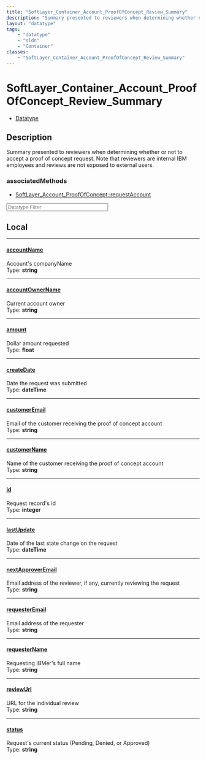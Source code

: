 ```yaml
---
title: "SoftLayer_Container_Account_ProofOfConcept_Review_Summary"
description: "Summary presented to reviewers when determining whether or not to accept a proof of concept request. Note that reviewers... "
layout: "datatype"
tags:
    - "datatype"
    - "sldn"
    - "Container"
classes:
    - "SoftLayer_Container_Account_ProofOfConcept_Review_Summary"
---
```


# SoftLayer_Container_Account_ProofOfConcept_Review_Summary
<div id='service-datatype'>
    <ul id='sldn-reference-tabs'>
        <li id='datatype'> <a href='/reference/datatypes/SoftLayer_Container_Account_ProofOfConcept_Review_Summary' >Datatype</a></li>
    </ul>
</div>

## Description 


Summary presented to reviewers when determining whether or not to accept a proof of concept request. Note that reviewers are internal IBM employees and reviews are not exposed to external users. 


### associatedMethods

*  [SoftLayer_Account_ProofOfConcept::requestAccount](/reference/services/SoftLayer_Account_ProofOfConcept/requestAccount )





<!-- Filer BEGIN -->
<div class="view-filters">
        <div class="clearfix">
            <div class="search-input-box">
                <input placeholder="Datatype Filter" onkeyup="titleSearch(inputId='prop-input', divId='properties', elementClass='prop-row')" 
                    type="text" id="prop-input" value="" size="30" maxlength="128" class="form-text">
            </div>
        </div>
</div>
<!-- Filer END -->

<div id="properties" class="content">
<div id="localProperties" class="prop-content" >

## Local
<div class="prop-row">

-----
[accountName]: #accountname
#### [accountName]
Account's companyName  
<span class="type-label">Type: </span>**string**  



</div>
<div class="prop-row">

-----
[accountOwnerName]: #accountownername
#### [accountOwnerName]
Current account owner  
<span class="type-label">Type: </span>**string**  



</div>
<div class="prop-row">

-----
[amount]: #amount
#### [amount]
Dollar amount requested  
<span class="type-label">Type: </span>**float**  



</div>
<div class="prop-row">

-----
[createDate]: #createdate
#### [createDate]
Date the request was submitted  
<span class="type-label">Type: </span>**dateTime**  



</div>
<div class="prop-row">

-----
[customerEmail]: #customeremail
#### [customerEmail]
Email of the customer receiving the proof of concept account  
<span class="type-label">Type: </span>**string**  



</div>
<div class="prop-row">

-----
[customerName]: #customername
#### [customerName]
Name of the customer receiving the proof of concept account  
<span class="type-label">Type: </span>**string**  



</div>
<div class="prop-row">

-----
[id]: #id
#### [id]
Request record's id  
<span class="type-label">Type: </span>**integer**  



</div>
<div class="prop-row">

-----
[lastUpdate]: #lastupdate
#### [lastUpdate]
Date of the last state change on the request  
<span class="type-label">Type: </span>**dateTime**  



</div>
<div class="prop-row">

-----
[nextApproverEmail]: #nextapproveremail
#### [nextApproverEmail]
Email address of the reviewer, if any, currently reviewing the request  
<span class="type-label">Type: </span>**string**  



</div>
<div class="prop-row">

-----
[requesterEmail]: #requesteremail
#### [requesterEmail]
Email address of the requester  
<span class="type-label">Type: </span>**string**  



</div>
<div class="prop-row">

-----
[requesterName]: #requestername
#### [requesterName]
Requesting IBMer's full name  
<span class="type-label">Type: </span>**string**  



</div>
<div class="prop-row">

-----
[reviewUrl]: #reviewurl
#### [reviewUrl]
URL for the individual review  
<span class="type-label">Type: </span>**string**  



</div>
<div class="prop-row">

-----
[status]: #status
#### [status]
Request's current status (Pending, Denied, or Approved)  
<span class="type-label">Type: </span>**string**  



</div>
</div>
<!-- LOCAL PROPERTY END -->

</div>


